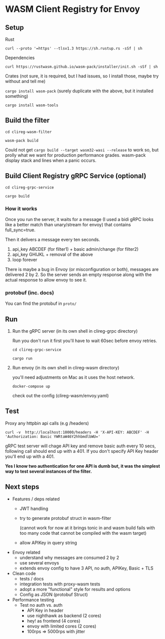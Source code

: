 # WASM Client Registry for Envoy

## Setup

Rust

`curl --proto '=https' --tlsv1.3 https://sh.rustup.rs -sSf | sh`

Dependencies

`curl https://rustwasm.github.io/wasm-pack/installer/init.sh -sSf | sh`

Crates (not sure, it is required, but I had issues, so I install those, maybe try without and tell me)

`cargo install wasm-pack` (surely duplicate with the above, but it installed something)

`cargo install wasm-tools`

## Build the filter
`cd clireg-wasm-filter`

`wasm-pack build`

Could not get `cargo build --target wasm32-wasi --release` to work so, but prolly what we want for production performance grades. wasm-pack display stack and lines when a panic occurs.

## Build Client Registry gRPC Service (optional)

`cd clireg-grpc-service`

`cargo build`

### How it works

Once you run the server, it waits for a message (I used a bidi gRPC looks like a better match than unary/stream for envoy) that contains full_sync=true.

Then it delivers a message every ten seconds.
1. api_key ABCDEF (for filter1) + basic admin/change (for filter2)
2. api_key GHIJKL + removal of the above
3. loop forever

There is maybe a bug in Envoy (or misconfiguration or both), messages are delivered 2 by 2. 
So the server sends an empty response along with the actual response to allow envoy to see it.

### protobuf (inc. docs)

You can find the protobuf in `proto/` 

## Run

1. Run the gRPC server (in its own shell in clireg-grpc directory) 

   Run you don't run it first you'll have to wait 60sec before envoy retries.

   `cd clireg-grpc-service`

   `cargo run`

2. Run envoy (in its own shell in clireg-wasm directory)

   you'll need adjustments on Mac as it uses the host network.

   `docker-compose up`

   check out the config (clireg-wasm/envoy.yaml)

## Test

Proxy any httpbin api calls (e.g /headers)

`curl -v  http://localhost:10000/headers -H 'X-API-KEY: ABCDEF' -H 'Authorization: Basic YWRtaW46Y2hhbmdlbWU='`

gRPC test server will chage API key and remove basic auth every 10 secs, following call should end up with a 401.
If you don't specify API Key header you'll end up with a 401.

**Yes I know two authentication for one API is dumb but, it was the simplest way to test several instances of the filter.**

## Next steps

* Features / deps related
  * JWT handling
  * try to generate protobuf struct in wasm-filter

    (cannot work for now at it brings tonic in and wasm build fails with too many code that cannot be compiled with the wasm target)
  * allow APIKey in query string
* Envoy related
   * understand why messages are consumed 2 by 2
   * use several envoys
   * extends envoy config to have 3 API, no auth, APIKey, Basic + TLS
* Clean code
  * tests / docs
  * integration tests with proxy-wasm tests
  * adopt a more "functional" style for results and options
  * Config as JSON (protobuf Struct)
* Performance testing
  * Test no auth vs. auth 
    * API Key in header
    * use nighthawk as backend (2 cores)
    * hey! as frontend (4 cores)
    * envoy with limited cores (2 cores)
    * 100rps => 5000rps with jitter
